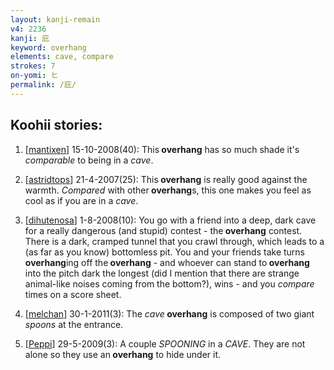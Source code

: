 ```yaml
---
layout: kanji-remain
v4: 2236
kanji: 庇
keyword: overhang
elements: cave, compare
strokes: 7
on-yomi: ヒ
permalink: /庇/
---
```


## Koohii stories: 

1) [<a href="http://kanji.koohii.com/profile/mantixen">mantixen</a>] 15-10-2008(40): This<strong> overhang</strong> has so much shade it&#039;s <em>comparable</em> to being in a <em>cave</em>.

2) [<a href="http://kanji.koohii.com/profile/astridtops">astridtops</a>] 21-4-2007(25): This<strong> overhang</strong> is really good against the warmth. <em>Compared</em> with other<strong> overhang</strong>s, this one makes you feel as cool as if you are in a <em>cave</em>.

3) [<a href="http://kanji.koohii.com/profile/dihutenosa">dihutenosa</a>] 1-8-2008(10): You go with a friend into a deep, dark cave for a really dangerous (and stupid) contest - the<strong> overhang</strong> contest. There is a dark, cramped tunnel that you crawl through, which leads to a (as far as you know) bottomless pit. You and your friends take turns <strong>overhang</strong>ing off the<strong> overhang</strong> - and whoever can stand to<strong> overhang</strong> into the pitch dark the longest (did I mention that there are strange animal-like noises coming from the bottom?), wins - and you <em>compare</em> times on a score sheet.

4) [<a href="http://kanji.koohii.com/profile/melchan">melchan</a>] 30-1-2011(3): The <em>cave</em><strong> overhang</strong> is composed of two giant <em>spoons</em> at the entrance.

5) [<a href="http://kanji.koohii.com/profile/Peppi">Peppi</a>] 29-5-2009(3): A couple <em>SPOONING</em> in a <em>CAVE</em>. They are not alone so they use an<strong> overhang</strong> to hide under it.

